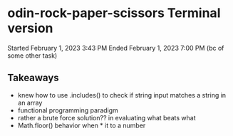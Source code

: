 # odin-rock-paper-scissors Terminal version
Started February 1, 2023 3:43 PM
Ended February 1, 2023 7:00 PM (bc of some other task)

## Takeaways
- knew how to use .includes() to check if string input matches a string in an array
- functional programming paradigm
- rather a brute force solution?? in evaluating what beats what
- Math.floor() behavior when * it to a number